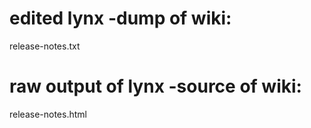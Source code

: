# edited lynx -dump of wiki:
release-notes.txt
# raw output of lynx -source of wiki:
release-notes.html

